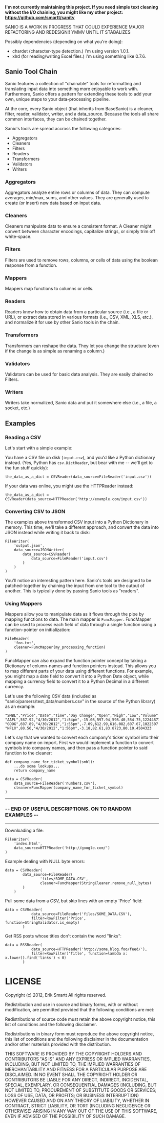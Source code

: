 **I'm not currently maintaining this project. If you need simple text cleaning without the I/O chaining, you might like my other project: https://github.com/smartt/sanity**

SANIO IS A WORK IN PROGRESS THAT COULD EXPERIENCE MAJOR REFACTORING AND REDESIGN!! YMMV UNTIL IT STABALIZES

Possibly dependencies (depending on what you're doing):

 - chardet (character-type detection.) I'm using version 1.0.1.
 - xlrd (for reading/writing Excel files.) I'm using something like 0.7.6.

## Sanio Tool Chain
Sanio features a collection of "chainable" tools for reformatting and translating input data into something more enjoyable to work with.  Furthermore, Sanio offers a pattern for extending these tools to add your own, unique steps to your data-processing pipeline.

At the core, every Sanio object (that inherits from BaseSanio) is a cleaner, filter, reader, validator, writer, and a data_source.  Because the tools all share common interfaces, they can be chained together.

Sanio's tools are spread accross the following categories:

 - Aggregators
 - Cleaners
 - Filters
 - Readers
 - Transformers
 - Validators
 - Writers 

### Aggregators
Aggregators analyze entire rows or columns of data.  They can compute averages, min/max, sums, and other values.  They are generally used to create (or insert) new data based on input data.

### Cleaners
Cleaners manipulate data to ensure a consistent format.  A Cleaner might convert between character encodings, capitalize strings, or simply trim off white-space.

### Filters
Filters are used to remove rows, columns, or cells of data using the boolean response from a function.

### Mappers
Mappers map functions to columns or cells.

### Readers
Readers know how to obtain data from a particular source (i.e., a file or URL), or extract data stored in various formats (i.e., CSV, XML, XLS, etc.), and normalize it for use by other Sanio tools in the chain.

### Transformers
Transformers can reshape the data.  They let you change the structure (even if the change is as simple as renaming a column.)

### Validators
Validators can be used for basic data analysis.  They are easily chained to Filters.

### Writers
Writers take normalized, Sanio data and put it somewhere else (i.e., a file, a
socket, etc.)


## Examples
### Reading a CSV
Let's start with a simple example:

You have a CSV file on disk (`input.csv`), and you'd like a Python dictionary
instead.  (Yes, Python has `csv.DictReader`, but bear with me -- we'll get to the fun stuff quickly):

```
the_data_as_a_dict = CSVReader(data_source=FileReader('input.csv'))
```

If your data was online, you might use the HTTPReader instead:

```
the_data_as_a_dict = CSVReader(data_source=HTTPReader('http://example.com/input.csv'))
```

### Converting CSV to JSON
The examples above transformed CSV input into a Python Dictionary in memory.  This time, we'll take a different approach, and convert the data into JSON instead while writing it back to disk:


```
FileWriter(
    'output.json',
    data_source=JSONWriter(
        data_source=CSVReader(
            data_source=FileReader('input.csv')
        )
    )
)
```

You'll notice an interesting pattern here.  Sanio's tools are designed to be patched-together by chaining the input from one tool to the output of another.  This is typically done by passing Sanio tools as "readers".


### Using Mappers

Mappers allow you to manipulate data as it flows through the pipe by mapping functions to data.  The main mapper is `FuncMapper`.  FuncMapper can be used to process each field of data through a single function using a function-pointer on initialization:

```
FileReader(
    'foo.txt',
    cleaner=FuncMapper(my_processing_function)
)
```

FuncMapper can also expand the function pointer concept by taking a Dictionary of column-names and function pointers instead.  This allows you to map different parts of your data using different functions.  For example, you might map a date field to convert it into a Python Date object, while mapping a currency field to convert it to a Python Decimal in a different currency.

Let's use the following CSV data (included as "sanio/parsers/test_data/numbers.csv" in the source of the Python library) as an example:

```
"SMBL","Price","Date","Time","Day Change","Open","High","Low","Volume"
"AAPL",587.92,"4/30/2012","1:54pm",-15.08,597.94,598.40,584.75,12244871
"GOOG",607.89,"4/30/2012","1:55pm",-7.09,612.99,616.082,607.67,1022507
"NFLX",80.56,"4/30/2012","1:56pm",-3.18,82.61,83.8723,80.10,4504323
```

Let's say that we wanted to convert each company's ticker symbol into their company name on import.  First we would implement a function to convert symbols into company names, and then pass a function pointer to said function to the cleaner:

```
def company_name_for_ticket_symbol(smbl):
	...do some lookups...
	return company_name

data = CSVReader(
	data_source=FileReader('numbers.csv'),
	cleaner=FuncMapper(company_name_for_ticket_symbol)
)
```


----

### -- END OF USEFUL DESCRIPTIONS. ON TO RANDOM EXAMPLES --

----

Downloading a file:

```
FileWriter(
	'index.html',
	data_source=HTTPReader('http://google.com/')
)
```

Example dealing with NULL byte errors:


```
data = CSVReader(
		data_source=FileReader(
				'files/SOME_DATA.CSV',
				cleaner=FuncMapper(StringCleaner.remove_null_bytes)
		)
	)
```


Pull some data from a CSV, but skip lines with an empty 'Price' field:

```
data = CSVReader(
			data_source=FileReader('files/SOME_DATA.CSV'),
			filter=RowFilter('Price', function=StringValidator.is_empty)
		)
```

Get RSS posts whose titles don't contain the word "links":

```
data = RSSReader(
			data_source=HTTPReader('http://some.blog.foo/feed/'),
			filter=RowFilter('Title', function=lambda x: x.lower().find('links') < 0)
		)
```


LICENSE
=======
Copyright (c) 2012, Erik Smartt
All rights reserved.

Redistribution and use in source and binary forms, with or without modification,
are permitted provided that the following conditions are met:

Redistributions of source code must retain the above copyright notice, this list
of conditions and the following disclaimer.

Redistributions in binary form must reproduce the above copyright notice, this
list of conditions and the following disclaimer in the documentation and/or
other materials provided with the distribution.

THIS SOFTWARE IS PROVIDED BY THE COPYRIGHT HOLDERS AND CONTRIBUTORS "AS IS" AND
ANY EXPRESS OR IMPLIED WARRANTIES, INCLUDING, BUT NOT LIMITED TO, THE IMPLIED
WARRANTIES OF MERCHANTABILITY AND FITNESS FOR A PARTICULAR PURPOSE ARE
DISCLAIMED. IN NO EVENT SHALL THE COPYRIGHT HOLDER OR CONTRIBUTORS BE LIABLE FOR
ANY DIRECT, INDIRECT, INCIDENTAL, SPECIAL, EXEMPLARY, OR CONSEQUENTIAL DAMAGES
(INCLUDING, BUT NOT LIMITED TO, PROCUREMENT OF SUBSTITUTE GOODS OR SERVICES;
LOSS OF USE, DATA, OR PROFITS; OR BUSINESS INTERRUPTION) HOWEVER CAUSED AND ON
ANY THEORY OF LIABILITY, WHETHER IN CONTRACT, STRICT LIABILITY, OR TORT
(INCLUDING NEGLIGENCE OR OTHERWISE) ARISING IN ANY WAY OUT OF THE USE OF THIS
SOFTWARE, EVEN IF ADVISED OF THE POSSIBILITY OF SUCH DAMAGE.
